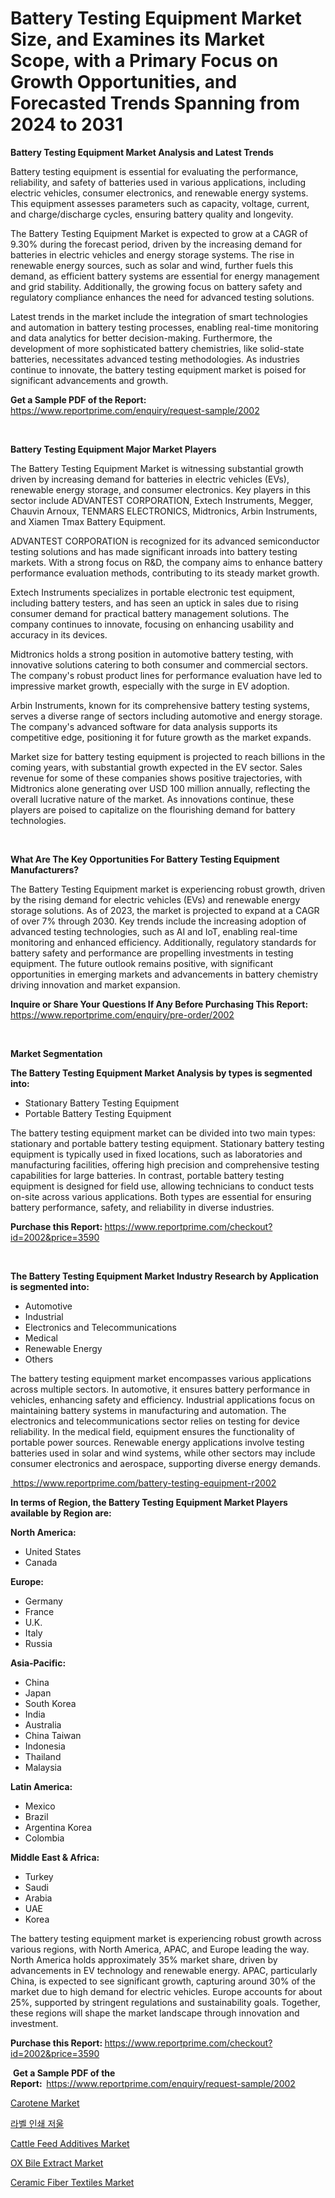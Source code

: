 <p><h1>Battery Testing Equipment Market Size, and Examines its Market Scope, with a Primary Focus on Growth Opportunities, and Forecasted Trends Spanning from 2024 to 2031</h1></p><p><strong>Battery Testing Equipment Market Analysis and Latest Trends</strong></p>
<p><p>Battery testing equipment is essential for evaluating the performance, reliability, and safety of batteries used in various applications, including electric vehicles, consumer electronics, and renewable energy systems. This equipment assesses parameters such as capacity, voltage, current, and charge/discharge cycles, ensuring battery quality and longevity.</p><p>The Battery Testing Equipment Market is expected to grow at a CAGR of 9.30% during the forecast period, driven by the increasing demand for batteries in electric vehicles and energy storage systems. The rise in renewable energy sources, such as solar and wind, further fuels this demand, as efficient battery systems are essential for energy management and grid stability. Additionally, the growing focus on battery safety and regulatory compliance enhances the need for advanced testing solutions. </p><p>Latest trends in the market include the integration of smart technologies and automation in battery testing processes, enabling real-time monitoring and data analytics for better decision-making. Furthermore, the development of more sophisticated battery chemistries, like solid-state batteries, necessitates advanced testing methodologies. As industries continue to innovate, the battery testing equipment market is poised for significant advancements and growth.</p></p>
<p><strong>Get a Sample PDF of the Report:&nbsp;</strong> <a href="https://www.reportprime.com/enquiry/request-sample/2002">https://www.reportprime.com/enquiry/request-sample/2002</a></p>
<p>&nbsp;</p>
<p><strong>Battery Testing Equipment Major Market Players</strong></p>
<p><p>The Battery Testing Equipment Market is witnessing substantial growth driven by increasing demand for batteries in electric vehicles (EVs), renewable energy storage, and consumer electronics. Key players in this sector include ADVANTEST CORPORATION, Extech Instruments, Megger, Chauvin Arnoux, TENMARS ELECTRONICS, Midtronics, Arbin Instruments, and Xiamen Tmax Battery Equipment.</p><p>ADVANTEST CORPORATION is recognized for its advanced semiconductor testing solutions and has made significant inroads into battery testing markets. With a strong focus on R&D, the company aims to enhance battery performance evaluation methods, contributing to its steady market growth.</p><p>Extech Instruments specializes in portable electronic test equipment, including battery testers, and has seen an uptick in sales due to rising consumer demand for practical battery management solutions. The company continues to innovate, focusing on enhancing usability and accuracy in its devices.</p><p>Midtronics holds a strong position in automotive battery testing, with innovative solutions catering to both consumer and commercial sectors. The company's robust product lines for performance evaluation have led to impressive market growth, especially with the surge in EV adoption.</p><p>Arbin Instruments, known for its comprehensive battery testing systems, serves a diverse range of sectors including automotive and energy storage. The company's advanced software for data analysis supports its competitive edge, positioning it for future growth as the market expands.</p><p>Market size for battery testing equipment is projected to reach billions in the coming years, with substantial growth expected in the EV sector. Sales revenue for some of these companies shows positive trajectories, with Midtronics alone generating over USD 100 million annually, reflecting the overall lucrative nature of the market. As innovations continue, these players are poised to capitalize on the flourishing demand for battery technologies.</p></p>
<p>&nbsp;</p>
<p><strong>What Are The Key Opportunities For Battery Testing Equipment Manufacturers?</strong></p>
<p><p>The Battery Testing Equipment market is experiencing robust growth, driven by the rising demand for electric vehicles (EVs) and renewable energy storage solutions. As of 2023, the market is projected to expand at a CAGR of over 7% through 2030. Key trends include the increasing adoption of advanced testing technologies, such as AI and IoT, enabling real-time monitoring and enhanced efficiency. Additionally, regulatory standards for battery safety and performance are propelling investments in testing equipment. The future outlook remains positive, with significant opportunities in emerging markets and advancements in battery chemistry driving innovation and market expansion.</p></p>
<p><strong>Inquire or Share Your Questions If Any Before Purchasing This Report:</strong> <a href="https://www.reportprime.com/enquiry/pre-order/2002">https://www.reportprime.com/enquiry/pre-order/2002</a></p>
<p>&nbsp;</p>
<p><strong>Market Segmentation</strong></p>
<p><strong>The Battery Testing Equipment Market Analysis by types is segmented into:</strong></p>
<p><ul><li>Stationary Battery Testing Equipment</li><li>Portable Battery Testing Equipment</li></ul></p>
<p><p>The battery testing equipment market can be divided into two main types: stationary and portable battery testing equipment. Stationary battery testing equipment is typically used in fixed locations, such as laboratories and manufacturing facilities, offering high precision and comprehensive testing capabilities for large batteries. In contrast, portable battery testing equipment is designed for field use, allowing technicians to conduct tests on-site across various applications. Both types are essential for ensuring battery performance, safety, and reliability in diverse industries.</p></p>
<p><strong>Purchase this Report:&nbsp;</strong><a href="https://www.reportprime.com/checkout?id=2002&price=3590">https://www.reportprime.com/checkout?id=2002&price=3590</a></p>
<p>&nbsp;</p>
<p><strong>The Battery Testing Equipment Market Industry Research by Application is segmented into:</strong></p>
<p><ul><li>Automotive</li><li>Industrial</li><li>Electronics and Telecommunications</li><li>Medical</li><li>Renewable Energy</li><li>Others</li></ul></p>
<p><p>The battery testing equipment market encompasses various applications across multiple sectors. In automotive, it ensures battery performance in vehicles, enhancing safety and efficiency. Industrial applications focus on maintaining battery systems in manufacturing and automation. The electronics and telecommunications sector relies on testing for device reliability. In the medical field, equipment ensures the functionality of portable power sources. Renewable energy applications involve testing batteries used in solar and wind systems, while other sectors may include consumer electronics and aerospace, supporting diverse energy demands.</p></p>
<p><a href="https://www.reportprime.com/battery-testing-equipment-r2002">&nbsp;https://www.reportprime.com/battery-testing-equipment-r2002</a></p>
<p><strong>In terms of Region, the Battery Testing Equipment Market Players available by Region are:</strong></p>
<p>
    <p> <strong> North America: </strong>
        <ul>
            <li>United States</li>
            <li>Canada</li>
        </ul>
        </p> 
    <p> <strong> Europe: </strong>
        <ul>
            <li>Germany</li>
            <li>France</li>
            <li>U.K.</li>
            <li>Italy</li>
            <li>Russia</li>
        </ul>
        </p> 
    <p> <strong> Asia-Pacific: </strong>
        <ul>
            <li>China</li>
            <li>Japan</li>
            <li>South Korea</li>
            <li>India</li>
            <li>Australia</li>
            <li>China Taiwan</li>
            <li>Indonesia</li>
            <li>Thailand</li>
            <li>Malaysia</li>
        </ul>
        </p> 
    <p> <strong> Latin America: </strong>
        <ul>
            <li>Mexico</li>
            <li>Brazil</li>
            <li>Argentina Korea</li>
            <li>Colombia</li>
        </ul>
        </p> 
    <p> <strong> Middle East & Africa: </strong>
        <ul>
            <li>Turkey</li>
            <li>Saudi</li>
            <li>Arabia</li>
            <li>UAE</li>
            <li>Korea</li>
        </ul>
    </p>
    </p>
<p><p>The battery testing equipment market is experiencing robust growth across various regions, with North America, APAC, and Europe leading the way. North America holds approximately 35% market share, driven by advancements in EV technology and renewable energy. APAC, particularly China, is expected to see significant growth, capturing around 30% of the market due to high demand for electric vehicles. Europe accounts for about 25%, supported by stringent regulations and sustainability goals. Together, these regions will shape the market landscape through innovation and investment.</p></p>
<p><strong>Purchase this Report: </strong><a href="https://www.reportprime.com/checkout?id=2002&price=3590">https://www.reportprime.com/checkout?id=2002&price=3590</a></p>
<p>&nbsp;<strong>Get a Sample PDF of the Report:&nbsp;&nbsp;</strong><a href="https://www.reportprime.com/enquiry/request-sample/2002">https://www.reportprime.com/enquiry/request-sample/2002</a></p>
<p><strong></strong></p>
<p><p><a href="https://issuu.com/reportprime-2/docs/carotene-market-size-2030.pptx_d6b9635fb6b0d0">Carotene Market</a></p><p><a href="https://medium.com/@robertojones8678/%EC%84%B8%EA%B3%84-label-printing-scales-market-%EC%9D%80-2024%EC%97%90%EC%84%9C-2031%EB%A1%9C-%EC%97%B0%ED%8F%89%EA%B7%A0-%EC%A6%9D%EA%B0%80%EC%9C%A8%EC%9D%84-%EB%B3%B4%EC%9D%BC-%EA%B2%83%EC%9C%BC%EB%A1%9C-%EC%98%88%EC%83%81%EB%90%A9%EB%8B%88%EB%8B%A4-9fc53202996b">라벨 인쇄 저울</a></p><p><a href="https://medium.com/@samirmayert46/the-global-cattle-feed-additives-market-identifies-drivers-restraints-opportunities-and-trends-1b104199a3ef">Cattle Feed Additives Market</a></p><p><a href="https://issuu.com/reportprime-2/docs/ox-bile-extract-market-size-2030.pp_7b1b6dae46f106">OX Bile Extract Market</a></p><p><a href="https://medium.com/@marycampbell8662022/the-market-study-covers-the-ceramic-fiber-textiles-market-across-various-segments-ca0c93d65a2d">Ceramic Fiber Textiles Market</a></p></p>